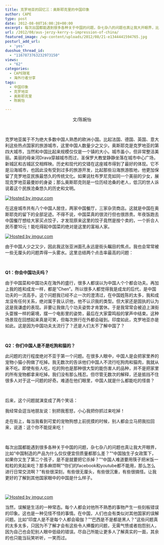 ```yaml
---
title: 克罗地亚的回忆三：奥斯耶克里的中国印象
author: CAPE
type: post
date: 2012-08-08T16:00:28+00:00
excerpt: 每次出国都能遇到很多各种关于中国的问题，杂七杂八的问题也真让我大开眼界，比如“中国独生子女政策下，如果你又生了第二个孩子，是不是就要把它杀掉？”有些很深刻，有些很无厘头，有些很沉重，有些很搞怪。让我更好的了解到其他国家眼中的中国是什么样子。
url: /2012/08/aus-jerzy-kerry-s-impression-of-china/
featured_image: /wp-content/uploads/2012/08/21-e1344441594765.jpg
posturl_add_url:
  - 'yes'
duoshuo_thread_id:
  - "1167873763232973150"
views:
  - "62"
categories:
  - CAPE随笔
  - 海外行者分享
tags:
  - 中国印象
  - 克罗地亚
  - 奥斯耶克里
  - 陈婉怡

---
```

<p style="text-align: center;">
  文/陈婉怡
</p>

&nbsp;

<p align="left">
  克罗地亚属于不为绝大多数中国人熟悉的欧洲小国。比起法国、德国、英国、意大利这些热点国家的旅游城市，这里中国人数量少之又少。奥斯耶克是克罗地亚的第四大城市，当然和中国比起来规模仅仅是一个镇的大小。城市虽小，但非常整洁美丽。美丽的母亲河Drava穿越城市而过，圣保罗大教堂静静坐落在城市中心广场，新城区和古城区交相辉映。历史和现代的交错在这座城市得到了最好的体现。它不是沿海城市，也因此没有受到过多的旅游开发，比起那些沿海旅游胜地，他更加保留了克罗地亚民族最悠久的传统文化。如果说杜布罗尼克如同一个美丽的少女，展现克罗地亚最曼妙的身姿；那么奥斯耶克则是一位历经沧桑的老人，低沉的世人诉说着这个民族沧桑悠久的历史和文明。
</p>

[![][1]][2]

<p align="left">
  在这座城市共有八个中国人居住，两家中国餐厅，三家杂货商店。这就是中国在奥斯耶克的留下的全部足迹。不得不说，中国菜真的很流行但也很昂贵。年夜饭跑去中国餐厅想给大家买点饺子，才发现原来这里的饺子竟然是按个卖的，一个折合人民币要10元！能吃得起中国菜的绝对是这里的富裕人家。
</p>

[![][3]][4]

<p align="left">
  由于中国人少之又少，因此我这张亚洲面孔永远是街头瞩目的焦点。我也会常常被一些无厘头的问题弄得一头雾水。这里总结两个点击率最高的问题：
</p>

&nbsp;

<p align="left">
  <strong>Q1</strong><strong>：你会中国功夫吗？</strong>
</p>

<p align="left">
  由于中国菜和中国功夫在海外的盛行，很多人都误以为中国人个个都会功夫。再加上我的姓和成龙一样，都是“Chen”。所以很多人都觉得我是成龙的后代，是中国功夫的一流高手。这个问题我已经不止一次的澄清过，在中国姓陈的太多，我和成龙没有任何关系，绝对属于我认识他，他不认识我的类型。但大家还是固执的认为这是我谦虚的表现。非要让我做几个功夫姿势才肯罢休。于是我常常会被迫上演街头耍猴一样的窘境，摆一个电影里的姿势，最后在大家雷鸣般的掌声中结束。这种场景现在回想起来真是可笑，但每次旅行在外都会碰到。印度如此，克罗地亚亦是如此。这是因为中国功夫太流行了？还是人们太不了解中国了？
</p>

&nbsp;

<p align="left">
  <strong>Q2</strong><strong>：你们中国人是不是吃狗和猫的？</strong>
</p>

<p align="left">
  此问题的流行程度绝对不亚于第一个问题。在很多人眼中，中国人是会把家里养的宠物小猫小狗做了吃掉。我无数次的告诉他们中国人不流行吃狗肉和猫肉，我就从来不吃。即使有些人吃，吃的狗也是那种很大型的能伤害人的品种，并不是把家里的所有宠物都拿来吃掉。我们没有那么残忍。但尽管无数次的解释，还是抵挡不住很多人对于这一问题的好奇。难道在他们眼里，中国人就是什么都能吃的怪兽？
</p>

&nbsp;

<p align="left">
  后来，这个问题就演变成了两个笑话：
</p>

<p align="left">
  我经常会逗当地朋友说：别把我惹怒，小心我把你抓过来吃掉！
</p>

<p align="left">
  走在街上，每当我看到可爱的宠物狗想上前抚摸的时候，别人都会立马把我拉回来，说道：这个你不能捉来吃！
</p>

&nbsp;

<p align="left">
  每次出国都能遇到很多各种关于中国的问题，杂七杂八的问题也真让我大开眼界，比如“中国制造的产品为什么仅仅便宜但质量都那么差？”“中国独生子女政策下，如果你又生了第二个孩子，是不是就要把它杀掉？”“中国人难道要用筷子把米饭一粒粒的夹起来吃？那多麻烦啊”“你们的facebook和youtube都不能用，那么怎么进行日常交流啊？”有些很深刻，有些很无厘头，有些很沉重，有些很搞怪。让我更好的了解到其他国家眼中的中国是什么样子。
</p>

&nbsp;

[![][5]][6]

<p align="left">
  当然，误解是生活的一种常态。每个人都会对他所不熟悉的事物产生一些刻板错误的印象。这也是一种见怪不怪的事情。在中国，人们也会有类似对其他国家的误解问题。比如“印度人是不是每个人都会瑜伽？”“巴西是不是都是黑人？”这些问题真的太多太多，只因为不了解才会有这些令人捧腹的问题，无需气愤或者抱怨别人，因为自己也会犯别人眼中低级的错误。尽自己所能让更多人了解真实的一面，其余的也只能当玩笑听听，一笑而过。
</p>

&nbsp;

 [1]: http://i.imgur.com/zsQWbl.jpg "Hosted by imgur.com"
 [2]: http://imgur.com/zsQWb
 [3]: http://i.imgur.com/TY9r0l.jpg "Hosted by imgur.com"
 [4]: http://imgur.com/TY9r0
 [5]: http://i.imgur.com/Zv8g3l.jpg "Hosted by imgur.com"
 [6]: http://imgur.com/Zv8g3